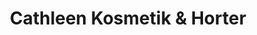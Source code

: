 ---
title: "Cathleen Kosmetik & Horter"
url: /kodersdorf/cathleen-kosmetik-und-horter/
shop: Friseur
---